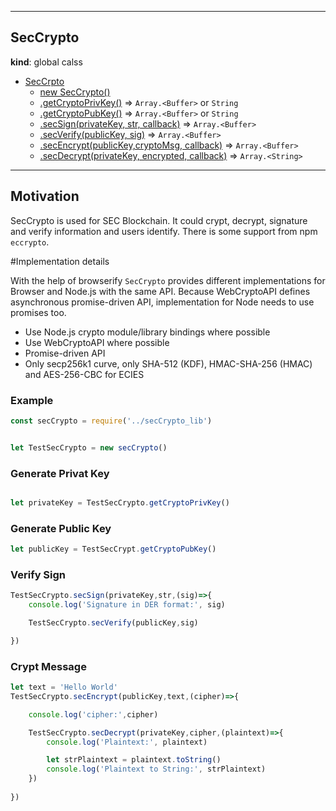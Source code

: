 <a name = "SecCrypto"></a>

* * *
## SecCrypto
**kind**: global calss

* [SecCrpto](#SecCrpto)
    * [new SecCrypto()](#SecCrypto)
    * [.getCryptoPrivKey()](#SecCrpto+getCryptoPrivKey) ⇒ <code>Array.&lt;Buffer&gt;</code> or <code>String</code>
    * [.getCryptoPubKey()](#SecCrpto+getCryptoPubKey) ⇒ <code>Array.&lt;Buffer&gt;</code> or <code>String</code>
    * [.secSign(privateKey, str, callback)](#SecCrpto+secSign) ⇒ <code>Array.&lt;Buffer&gt;</code>
    * [.secVerify(publicKey, sig)](#SecCrpto+secVerify) ⇒ <code>Array.&lt;Buffer&gt;</code>
    * [.secEncrypt(publicKey,cryptoMsg, callback)](#SecCrpto+secEncrypt)  ⇒ <code>Array.&lt;Buffer&gt;</code>
    * [.secDecrypt(privateKey, encrypted, callback)](#SecCrpto+getDecrypt)  ⇒ <code>Array.&lt;String&gt;</code>


* * *
## Motivation

SecCrypto is used for SEC Blockchain. It could crypt, decrypt, signature and verify information and users identify. There is some support from npm `eccrypto`.

#Implementation details

With the help of browserify `SecCrypto` provides different implementations for Browser and Node.js with the same API. Because WebCryptoAPI defines asynchronous promise-driven API, implementation for Node needs to use promises too.

* Use Node.js crypto module/library bindings where possible
* Use WebCryptoAPI where possible
* Promise-driven API
* Only secp256k1 curve, only SHA-512 (KDF), HMAC-SHA-256 (HMAC) and AES-256-CBC for ECIES

### Example
```js
const secCrypto = require('../secCrypto_lib')


let TestSecCrypto = new secCrypto()
```
### Generate Privat Key
```js

let privateKey = TestSecCrypto.getCryptoPrivKey()
```
### Generate Public Key
```js
let publicKey = TestSecCrypt.getCryptoPubKey()
```
### Verify Sign
```js
TestSecCrypto.secSign(privateKey,str,(sig)=>{
    console.log('Signature in DER format:', sig)

    TestSecCrypto.secVerify(publicKey,sig)

})
```
### Crypt Message
```js
let text = 'Hello World'
TestSecCrypto.secEncrypt(publicKey,text,(cipher)=>{

    console.log('cipher:',cipher)

    TestSecCrypto.secDecrypt(privateKey,cipher,(plaintext)=>{
        console.log('Plaintext:', plaintext)

        let strPlaintext = plaintext.toString()
        console.log('Plaintext to String:', strPlaintext)
    })
    
})
```
